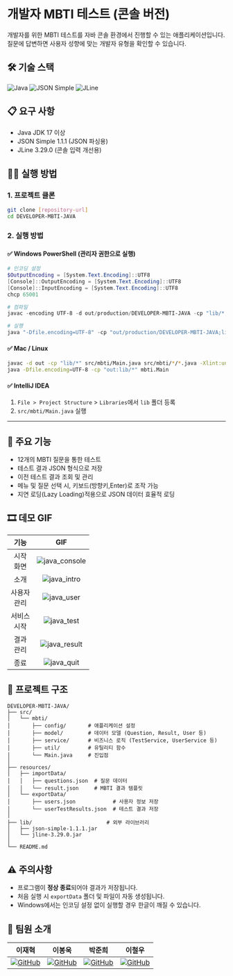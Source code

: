 # 개발자 MBTI 테스트 (콘솔 버전)

개발자를 위한 MBTI 테스트를 자바 콘솔 환경에서 진행할 수 있는 애플리케이션입니다.  
질문에 답변하면 사용자 성향에 맞는 개발자 유형을 확인할 수 있습니다.



## 🛠 기술 스택

![Java](https://img.shields.io/badge/Java_17%2B-007396?style=flat&logo=java&logoColor=white)
![JSON Simple](https://img.shields.io/badge/JSON_Simple-1.1.1-8BC34A?style=flat)
![JLine](https://img.shields.io/badge/JLine-3.29.0-2196F3?style=flat)



## 📋 요구 사항

- Java JDK 17 이상
- JSON Simple 1.1.1 (JSON 파싱용)
- JLine 3.29.0 (콘솔 입력 개선용)



## 🏃‍♂️ 실행 방법

### 1. 프로젝트 클론

```bash
git clone [repository-url]
cd DEVELOPER-MBTI-JAVA
```

### 2. 실행 방법

#### ✅ Windows PowerShell (관리자 권한으로 실행)

```powershell
# 인코딩 설정
$OutputEncoding = [System.Text.Encoding]::UTF8
[Console]::OutputEncoding = [System.Text.Encoding]::UTF8
[Console]::InputEncoding = [System.Text.Encoding]::UTF8
chcp 65001

# 컴파일
javac -encoding UTF-8 -d out/production/DEVELOPER-MBTI-JAVA -cp "lib/*;." $(Get-ChildItem -Path src -Recurse -Include "*.java" | Select-Object -ExpandProperty FullName)

# 실행
java "-Dfile.encoding=UTF-8" -cp "out/production/DEVELOPER-MBTI-JAVA;lib/*" mbti.Main
```

#### ✅ Mac / Linux

```bash
javac -d out -cp "lib/*" src/mbti/Main.java src/mbti/*/*.java -Xlint:unchecked
java -Dfile.encoding=UTF-8 -cp "out:lib/*" mbti.Main
```

#### ✅ IntelliJ IDEA

1. `File > Project Structure` > `Libraries`에서 `lib` 폴더 등록
2. `src/mbti/Main.java` 실행

---

## 🌟 주요 기능

- 12개의 MBTI 질문을 통한 테스트
- 테스트 결과 JSON 형식으로 저장
- 이전 테스트 결과 조회 및 관리
- 메뉴 및 질문 선택 시, 키보드(방향키,Enter)로 조작 가능
- 지연 로딩(Lazy Loading)적용으로 JSON 데이터 효율적 로딩


## 🎞 데모 GIF
| 기능 | GIF |
|:--------:|:--------:|
| 시작<br>화면 | ![java_console](https://github.com/user-attachments/assets/21b624ba-dd24-4fb9-b806-a041841d38ee)  |
| 소개 | ![java_intro](https://github.com/user-attachments/assets/3922ac0d-75d7-43fd-a6a0-82dfb093673d)|
| 사용자<br>관리 |  ![java_user](https://github.com/user-attachments/assets/c3452ce6-44a3-44f0-b6d8-c024e123069a) |
| 서비스<br>시작 |![java_test](https://github.com/user-attachments/assets/2a2fc7be-15e2-4b0e-8edf-8b04430a9de5)  |
| 결과<br>관리 |![java_result](https://github.com/user-attachments/assets/327a6f3d-cdf6-4c88-98a4-0e6362fbb691) |
| 종료 | ![java_quit](https://github.com/user-attachments/assets/7609b629-ee48-489f-b762-6068ebab9d13) |





## 📂 프로젝트 구조

```text
DEVELOPER-MBTI-JAVA/
├── src/
│   └── mbti/
│       ├── config/       # 애플리케이션 설정
│       ├── model/        # 데이터 모델 (Question, Result, User 등)
│       ├── service/      # 비즈니스 로직 (TestService, UserService 등)
│       ├── util/         # 유틸리티 함수
│       └── Main.java     # 진입점
│
├── resources/
│   ├── importData/
│   │   ├── questions.json  # 질문 데이터
│   │   └── result.json     # MBTI 결과 템플릿
│   └── exportData/
│       ├── users.json            # 사용자 정보 저장
│       └── userTestResults.json  # 테스트 결과 저장
│
├── lib/                        # 외부 라이브러리
│   ├── json-simple-1.1.1.jar
│   └── jline-3.29.0.jar
│
└── README.md
```

## ⚠️ 주의사항

- 프로그램이 **정상 종료**되어야 결과가 저장됩니다.
- 처음 실행 시 `exportData` 폴더 및 파일이 자동 생성됩니다.
- Windows에서는 인코딩 설정 없이 실행할 경우 한글이 깨질 수 있습니다.

## 👥 팀원 소개
| 이재혁 | 이봉욱 | 박준희 | 이철우 |
| :---: | :---: | :---: | :---: |
| [![GitHub](https://img.shields.io/badge/GitHub-HYEOK9-181717?style=flat&logo=github)](https://github.com/HYEOK9)| [![GitHub](https://img.shields.io/badge/GitHub-kiv9908-181717?style=flat&logo=github)](https://github.com/kiv9908) | [![GitHub](https://img.shields.io/badge/GitHub-lucy01330-181717?style=flat&logo=github)](https://github.com/lucy01330) | [![GitHub](https://img.shields.io/badge/GitHub-fewolee-181717?style=flat&logo=github)](https://github.com/fewolee) |


